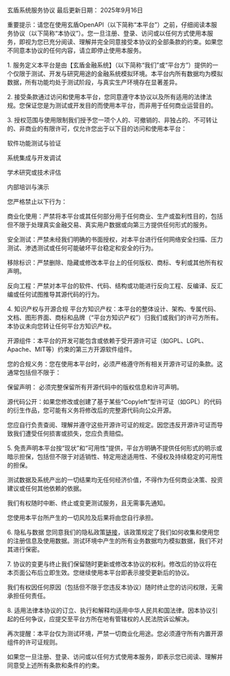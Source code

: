 玄盾系统服务协议​​
​​最后更新日期：​​ 2025年9月16日

​​重要提示：请您在使用玄盾OpenAPI（以下简称“本平台”）之前，仔细阅读本服务协议（以下简称“本协议”）。您一旦注册、登录、访问或以任何方式使用本服务，即视为您已充分阅读、理解并完全同意接受本协议的全部条款的约束。如果您不同意本协议的任何内容，请立即停止使用本服务。​​

​​1. 服务定义​​
本平台是由【玄盾金融系统】（以下简称“我们”或“平台方”）提供的一个​​仅限于测试、开发与研究用途​​的金融系统模拟环境。本平台内所有数据均为模拟数据，所有功能均处于测试阶段，​​与真实生产环境存在显著差异​​。

​​2. 接受条款​​
通过访问和使用本平台，您同意遵守本协议以及所有适用的法律法规。您保证您是为测试或开发目的而使用本平台，而非用于任何商业运营目的。

​​3. 授权范围与使用限制​​
我们授予您一项个人的、可撤销的、非独占的、不可转让的、非商业的有限许可，仅允许您出于以下目的访问和使用本平台：

软件功能测试与验证

系统集成与开发调试

学术研究或技术评估

内部培训与演示

​​您严格禁止以下行为：​​

​​商业化使用：​​ 严禁将本平台或其任何部分用于任何商业、生产或盈利性目的，包括但不限于处理真实金融交易、真实用户数据或向第三方提供任何形式的服务。

​​安全测试：​​ 严禁未经我们明确的书面授权，对本平台进行任何网络安全扫描、压力测试、渗透测试或任何可能破坏平台稳定和安全的行为。

​​移除标识：​​ 严禁删除、隐藏或修改本平台上的任何版权、商标、专利或其他所有权声明。

​​反向工程：​​ 严禁对本平台的软件、代码、结构或功能进行反向工程、反编译、反汇编或任何试图推导其源代码的行为。

​​4. 知识产权与开源合规​​
​​平台方知识产权：​​ 本平台的整体设计、架构、专属代码、文档、图形界面、商标和品牌（“平台方知识产权”）归我们或我们的许可方所有。本协议未向您转让任何平台方知识产权。

​​开源组件：​​ 本平台的开发可能包含或依赖于受开源许可证（如GPL、LGPL、Apache、MIT等）约束的第三方开源软件组件。

​​您的合规义务：​​ 您在使用本平台时，​​必须严格遵守​​所有相关开源许可证的条款。这通常包括但不限于：

​​保留声明：​​ 必须完整保留所有开源代码中的版权信息和许可声明。

​​源代码公开：​​ 如果您修改或创建了基于某些“Copyleft”型许可证（如GPL）的代码的衍生作品，您可能有义务将修改后的完整源代码向公众开源。

您应自行负责查阅、理解并遵守这些开源许可证的规定。因您违反开源许可证而导致我们遭受任何损害或损失，您应负责赔偿。

​​5. 免责声明​​
​​本平台按“现状”和“可用性”提供，平台方明确不提供任何形式的明示或暗示担保，包括但不限于对适销性、特定用途适用性、不侵权及持续稳定的可用性的担保。​​

测试数据及系统产出的一切结果​​均无任何经济价值​​，​​不得作为任何商业决策、投资建议或任何其他依赖的依据​​。

我们有权随时中断、终止或变更测试服务，且无需事先通知。

您使用本平台所产生的一切风险及后果将由您自行承担。

​​6. 隐私与数据​​
您同意我们的隐私政策[链接](https://docs.uestcgal.top/SLA.md)，该政策规定了我们如何收集和使用您的注册信息及使用数据。测试环境中产生的所有业务数据均为模拟数据，我们不对其进行保密。

​​7. 协议的变更与终止​​
我们保留随时更新或修改本协议的权利。修改后的协议将在本页面公布后立即生效。您继续使用本平台即表示接受更新后的协议。

我们有权因任何原因（包括但不限于您违反本协议）随时终止您的访问权限，无需承担任何责任。

​​8. 适用法律​​
本协议的订立、执行和解释均适用中华人民共和国法律。因本协议引起的任何争议，应提交至​​平台方所在地有管辖权的人民法院​​诉讼解决。

​​再次提醒：本平台仅为测试环境，严禁一切商业化用途。您必须遵守所有内置开源组件的许可证规则。​​

​​如果您一旦注册、登录、访问或以任何方式使用本服务，即表示您已阅读、理解并同意受上述所有条款和条件的约束。
